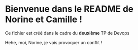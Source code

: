 # Bienvenue dans le README de Norine et Camille !

Ce fichier est créé dans le cadre du **deuxième** TP de Devops

Hehe, moi, Norine, je vais provoquer un conflit !